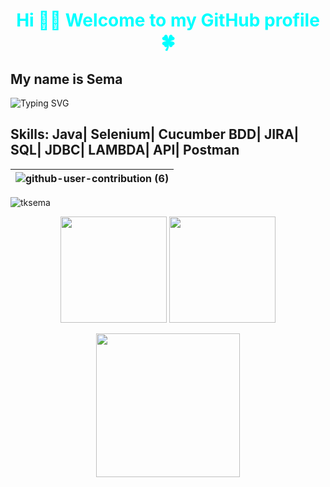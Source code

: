 
 <h1 align=center style="color:aqua" >Hi 👋🏻 Welcome to my GitHub profile  🍀
 </h1>
 <h2>My name is Sema  </h2>
 
![Typing SVG](https://readme-typing-svg.herokuapp.com?color=%23732DA4&lines=Full+Stack+Automation+Engineer+%7C+Turkey;I+am+Software+Automation+Test+Engineer.;I+am+sharing+my+projects+in+here;I+suggest+you+review+it+to+know+about+me+👩🏻‍💻;)  

 
## Skills: Java| Selenium| Cucumber BDD| JIRA| SQL| JDBC| LAMBDA| API| Postman 





 




|![github-user-contribution (6)](https://user-images.githubusercontent.com/109308073/210966148-18099034-d443-450e-b167-cc8305550591.svg)|
 |---|
<!-- profile view count. replace username with yours-->
<p align="left"> 
	<img src="https://komarev.com/ghpvc/?username=abayramus&label=Profile%20views&color=0e75b6&style=flat" alt="tksema" /> 
</p>




 




<!-- <img align=beside width=190 src="https://github.com/tksema/tksema/blob/main/6c9d78ff0aef15b00a358ab718ed3aca.gif" /> --!>

 


<p align="center">
    <img height="170em" src="https://awesome-github-stats.azurewebsites.net/user-stats/tksema?cardType=github&theme=buefy")/>
    <img height="170em" src="https://github-readme-stats-eight-theta.vercel.app/api/top-langs/?username=tksema&layout=compact&langs_count=8&theme=buefy"/>
</p>

 
<p align="center">
<img height="230em" src="https://github.com/tksema/tksema/blob/main/e7b7eb9f2a0a86aef96baad7e7327983.gif"/>
</p>















































































 


































